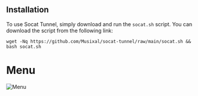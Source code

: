 ## Installation

To use Socat Tunnel, simply download and run the `socat.sh` script. You can download the script from the following link:
```
wget -Nq https://github.com/Musixal/socat-tunnel/raw/main/socat.sh && bash socat.sh
```
# Menu
![Menu](https://github.com/Musixal/socat-tunnel/blob/main/socat-tunnel.png)
